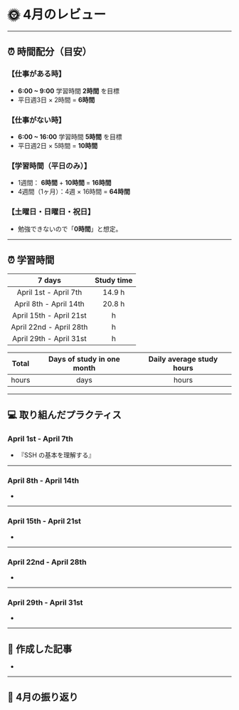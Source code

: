 # 🌞 4月のレビュー
---

## ⏰ 時間配分（目安）
### 【仕事がある時】
- **6:00 ~ 9:00** 学習時間 **2時間** を目標
- 平日週3日 × 2時間 = **6時間**

### 【仕事がない時】
- **6:00 ~ 16:00** 学習時間 **5時間** を目標
- 平日週2日 × 5時間 = **10時間**

### 【学習時間（平日のみ）】
- 1週間： **6時間** + **10時間** = **16時間**
- 4週間（1ヶ月）：4週 × 16時間 = **64時間**

### 【土曜日・日曜日・祝日】
- 勉強できないので「**0時間**」と想定。

---

## ⏰ 学習時間
| 7 days | Study time |
| :---: | :---: |
| April 1st - April 7th | 14.9 h |
| April 8th - April 14th | 20.8 h |
| April 15th - April 21st |  h |
| April 22nd - April 28th |  h |
| April 29th - April 31st |  h |

| Total | Days of study in one month | Daily average study hours |
| :---: | :---: | :---: |
|  hours |  days |  hours |
---


## 💻 取り組んだプラクティス
### April 1st - April 7th 
- 『SSH の基本を理解する』
---


### April 8th - April 14th
- 
---


### April 15th - April 21st
- 
---


### April 22nd - April 28th
- 
---


### April 29th - April 31st
- 
---


## 📰 作成した記事
- 
---


## 🕺 4月の振り返り
